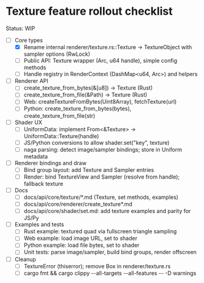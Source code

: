 # Texture feature rollout checklist

Status: WIP

- [ ] Core types
  - [x] Rename internal renderer/texture.rs::Texture -> TextureObject with sampler options (RwLock)
  - [ ] Public API: Texture wrapper (Arc<TextureObject>, u64 handle), simple config methods
  - [ ] Handle registry in RenderContext (DashMap<u64, Arc<TextureObject>>) and helpers

- [ ] Renderer API
  - [ ] create_texture_from_bytes(&[u8]) -> Texture (Rust)
  - [ ] create_texture_from_file(&Path) -> Texture (Rust)
  - [ ] Web: createTextureFromBytes(Uint8Array), fetchTexture(url)
  - [ ] Python: create_texture_from_bytes(bytes), create_texture_from_file(str)

- [ ] Shader UX
  - [ ] UniformData: implement From<&Texture> -> UniformData::Texture(handle)
  - [ ] JS/Python conversions to allow shader.set("key", texture)
  - [ ] naga parsing: detect image/sampler bindings; store in Uniform metadata

- [ ] Renderer bindings and draw
  - [ ] Bind group layout: add Texture and Sampler entries
  - [ ] Render: bind TextureView and Sampler (resolve from handle); fallback texture

- [ ] Docs
  - [ ] docs/api/core/texture/*.md (Texture, set methods, examples)
  - [ ] docs/api/core/renderer/create_texture*.md
  - [ ] docs/api/core/shader/set.md: add texture examples and parity for JS/Py

- [ ] Examples and tests
  - [ ] Rust example: textured quad via fullscreen triangle sampling
  - [ ] Web example: load image URL, set to shader
  - [ ] Python example: load file bytes, set to shader
  - [ ] Unit tests: parse image/sampler, build bind groups, render offscreen

- [ ] Cleanup
  - [ ] TextureError (thiserror); remove Box<dyn Error> in renderer/texture.rs
  - [ ] cargo fmt && cargo clippy --all-targets --all-features -- -D warnings
